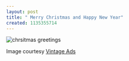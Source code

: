 ```yaml
--- 
layout: post
title: " Merry Christmas and Happy New Year"
created: 1135355714
---
```

<img src="/images/christmascard.jpg" alt="chrsitmas greetings"/>

Image courtesy <a href="http://www.adclassix.com/sitemap.htm">Vintage Ads</a>
